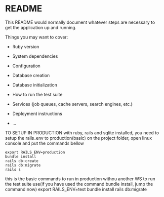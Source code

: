 # README

This README would normally document whatever steps are necessary to get the
application up and running.

Things you may want to cover:

* Ruby version

* System dependencies

* Configuration

* Database creation

* Database initialization

* How to run the test suite

* Services (job queues, cache servers, search engines, etc.)

* Deployment instructions

* ...

TO SETUP IN PRODUCTION 
with ruby, rails and sqlite installed,
you need to setup the rails_env to production(basic)
on the project folder, open linux console 
and put the commands bellow

    export RAILS_ENV=production
    bundle install
    rails db:create
    rails db:migrate
    rails s

this is the basic commands to run in production withou another WS
to run the test suite use(if you have used the command bundle install, jump the command now)
    export RAILS_ENV=test
    bundle install
    rails db:migrate

